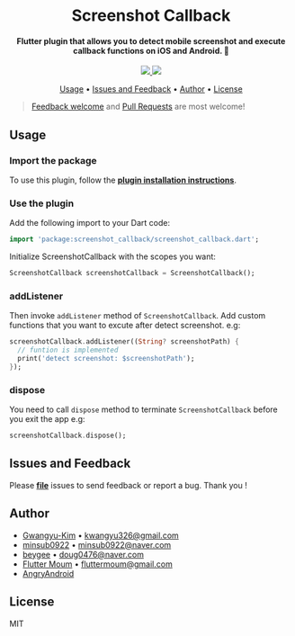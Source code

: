 <h1 align="center">Screenshot Callback</h1>
<h4 align="center">
  Flutter plugin that allows you to detect mobile screenshot and execute callback functions on iOS and Android. 🚀
</h4>

<div align="center">
  <a href="https://pub.dartlang.org/packages/screenshot_callback">
    <img src="https://img.shields.io/pub/v/screenshot_callback.svg" />
  </a>
  <img src="https://img.shields.io/github/license/flutter-moum/flutter_screenshot_callback" />
</div>

<p align="center">
  <a href="#usage">Usage</a> •
  <a href="#issues-and-feedback">Issues and Feedback</a> •
  <a href="#author">Author</a> •
  <a href="#license">License</a>
</p>

> [Feedback welcome](https://github.com/flutter-moum/flutter_screenshot_callback/issues/new) and [Pull Requests](https://github.com/flutter-moum/flutter_screenshot_callback/pulls) are most welcome!

## Usage

### Import the package

To use this plugin, follow the [**plugin installation instructions**](https://pub.dev/packages/screenshot_callback#-installing-tab-).

### Use the plugin

Add the following import to your Dart code:

```dart
import 'package:screenshot_callback/screenshot_callback.dart';
```

Initialize ScreenshotCallback with the scopes you want:

```dart
ScreenshotCallback screenshotCallback = ScreenshotCallback();
```

### addListener

Then invoke <code>addListener</code> method of <code>ScreenshotCallback</code>.
Add custom functions that you want to excute after detect screenshot. e.g:

```dart
screenshotCallback.addListener((String? screenshotPath) {
  // funtion is implemented
  print('detect screenshot: $screenshotPath');
});
```

### dispose

You need to call <code>dispose</code> method to terminate <code>ScreenshotCallback</code> before you exit the app e.g:

```dart
screenshotCallback.dispose();
```

## Issues and Feedback

Please [**file**](https://github.com/flutter-moum/flutter_screenshot_callback/issues/new) issues to send feedback or report a bug. Thank you !

## Author

- [Gwangyu-Kim](https://github.com/kwanguuuu) • <kwangyu326@gmail.com>
- [minsub0922](https://github.com/minsub0922) • <minsub0922@naver.com>
- [beygee](https://github.com/beygee) • <doug0476@naver.com>
- [Flutter Moum](https://github.com/flutter-moum) • <fluttermoum@gmail.com>
- [AngryAndroid](https://github.com/AngryAndroid)

## License

MIT
